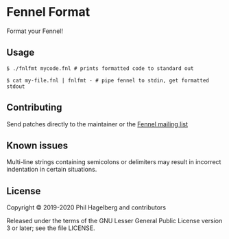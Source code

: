 # Fennel Format

Format your Fennel!

## Usage

    $ ./fnlfmt mycode.fnl # prints formatted code to standard out

    $ cat my-file.fnl | fnlfmt - # pipe fennel to stdin, get formatted stdout

## Contributing

Send patches directly to the maintainer or the
[Fennel mailing list](https://lists.sr.ht/%7Etechnomancy/fennel)

## Known issues

Multi-line strings containing semicolons or delimiters may result in
incorrect indentation in certain situations.

## License

Copyright © 2019-2020 Phil Hagelberg and contributors

Released under the terms of the GNU Lesser General Public License
version 3 or later; see the file LICENSE.


